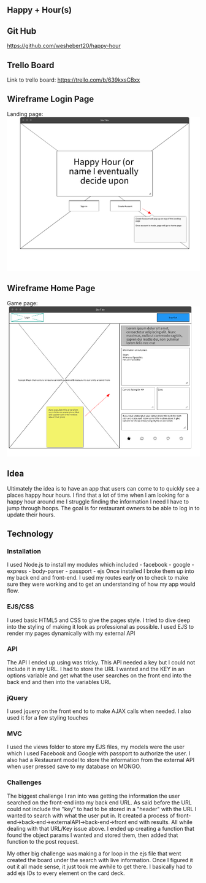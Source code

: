 ## Happy + Hour(s)

## Git Hub
https://github.com/weshebert20/happy-hour



## Trello Board

Link to trello board:
https://trello.com/b/639kxsCBxx

## Wireframe Login Page

Landing page:
![Screenshot](./wireframe/Page_1.png)

## Wireframe Home Page

Game page:
![Screenshot](./wireframe/Page_2.png)



## Idea

Ultimately the idea is to have an app that users can come to to quickly see a places happy hour hours. I find that a lot of time when I am looking for a happy hour around me I struggle finding the information I need I have to jump through hoops. The goal is for restaurant owners to be able to log in to update their hours.

## Technology 

### Installation

I used Node.js to install my modules which included
	- facebook
	- google
	- express
	- body-parser
	- passport
	- ejs
Once installed I broke them up into my back end and front-end. I used my routes early on to check to make sure they were working and to get an understanding of how my app would flow. 


### EJS/CSS

I used basic HTML5 and CSS to give the pages style. I tried to dive deep into the styling of making it look as professional as possible. I used EJS to render my pages dynamically with my external API

### API

The API I ended up using was tricky. This API needed a key but I could not include it in my URL. I had to store the URL I wanted and the KEY in an options variable and get what the user searches on the front end into the back end and then into the variables URL

### jQuery

I used jquery on the front end to to make AJAX calls when needed. I also used it for a few styling touches

### MVC

I used the views folder to store my EJS files, my models were the user which I used Facebook and Google with passport to authorize the user. I also had a Restaurant model to store the information from the external API when user pressed save to my database on MONGO. 

### Challenges

The biggest challenge I ran into was getting the information the user searched on the front-end into my back end URL. As said before the URL could not include the "key" to had to be stored in a "header" with the URL I wanted to search with what the user put in. It created a process of front-end->back-end->externalAPI->back-end->front end with results. All while dealing with that URL/Key issue above. I ended up creating a function that found the object params I wanted and stored them, then added that function to the post request.

My other big challenge was making a for loop in the ejs file that went created the board under the search with live information. Once I figured it out it all made sense, it just took me awhile to get there. I basically had to add ejs IDs to every element on the card deck.
